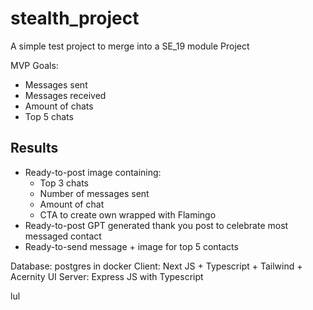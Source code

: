 # stealth_project
A simple test project to merge into a SE_19 module Project

MVP Goals:
- Messages sent
- Messages received
- Amount of chats
- Top 5 chats

## Results

- Ready-to-post image containing:
    - Top 3 chats
    - Number of messages sent
    - Amount of chat
    - CTA to create own wrapped with Flamingo
- Ready-to-post GPT generated thank you post to celebrate most messaged contact
- Ready-to-send message + image for top 5 contacts

Database: postgres in docker
Client: Next JS + Typescript + Tailwind + Acernity UI
Server: Express JS with Typescript

lul
